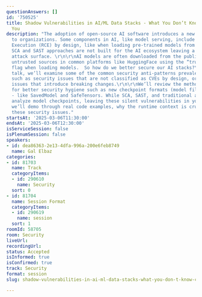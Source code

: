 ```yaml
---
questionAnswers: []
id: '750525'
title: Shadow Vulnerabilities in AI/ML Data Stacks - What You Don’t Know CAN Hurt
  You
description: "The adoption of open-source AI software introduces a new family of vulnerabilities
  to organizations. Some components in AI, like model serving, include Remote Code
  Execution (RCE) by design, like when loading pre-trained models from external sources.\r\n\r\nTraditional
  SCA and SAST approaches are not built for the AI ecosystem leaving a huge & insecure
  attack surface. \r\n\r\nAI models are often downloaded from the public web, from
  untrusted sources in common platforms like HuggingFace using the “trust_remote_code=True”
  flag when loading models.  So how do we better secure our AI stacks?\r\n\r\nIn this
  talk, we’ll examine some of the common security anti-patterns prevalent in AI engineering,
  such as security issues that are not classified as CVEs by design, or patched security
  issues that introduce breaking changes.\r\n\r\nWe’ll review the methods introduced
  for better security hygiene such as new checkpoint formats (model files on disk)
  - like SavedModel and SafeTensors. While SCA, SAST, and traditional approaches don't
  analyze model checkpoints, leaving these silent vulnerabilities in your stacks,
  we’ll demo through real code examples, why the runtime context is crucial to detect
  these security issues."
startsAt: '2025-03-06T11:30:00'
endsAt: '2025-03-06T12:30:00'
isServiceSession: false
isPlenumSession: false
speakers:
- id: dea86363-2e13-4dfa-996a-200e6feb8749
  name: Gal Elbaz
categories:
- id: 81703
  name: Track
  categoryItems:
  - id: 290610
    name: Security
  sort: 0
- id: 81704
  name: Session Format
  categoryItems:
  - id: 290619
    name: session
  sort: 1
roomId: 58705
room: Security
liveUrl:
recordingUrl:
status: Accepted
isInformed: true
isConfirmed: true
track: Security
format: session
slug: shadow-vulnerabilities-in-ai-ml-data-stacks-what-you-don-t-know-can-hurt-you

---
```

